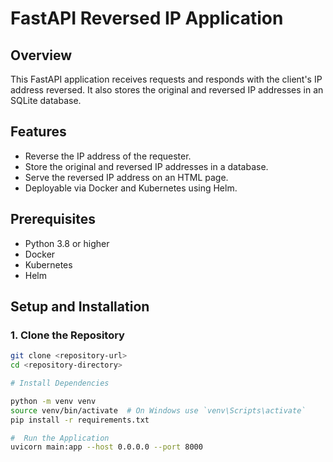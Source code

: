 # FastAPI Reversed IP Application

## Overview

This FastAPI application receives requests and responds with the client's IP address reversed. It also stores the original and reversed IP addresses in an SQLite database.

## Features

- Reverse the IP address of the requester.
- Store the original and reversed IP addresses in a database.
- Serve the reversed IP address on an HTML page.
- Deployable via Docker and Kubernetes using Helm.

## Prerequisites

- Python 3.8 or higher
- Docker
- Kubernetes
- Helm

## Setup and Installation

### 1. Clone the Repository

```bash
git clone <repository-url>
cd <repository-directory>

# Install Dependencies

python -m venv venv
source venv/bin/activate  # On Windows use `venv\Scripts\activate`
pip install -r requirements.txt

#  Run the Application
uvicorn main:app --host 0.0.0.0 --port 8000
